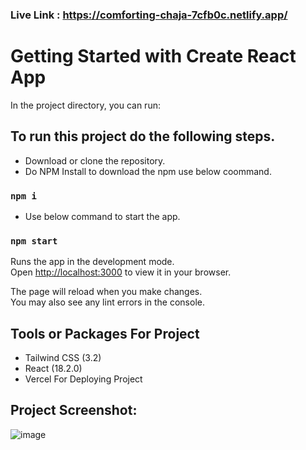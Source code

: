 ### Live Link : https://comforting-chaja-7cfb0c.netlify.app/


# Getting Started with Create React App

In the project directory, you can run:

## To run this project do the following steps.
- Download or clone the repository.
- Do NPM Install to download the npm use below coommand.
### `npm i`
- Use below command to start the app.
### `npm start`

Runs the app in the development mode.\
Open [http://localhost:3000](http://localhost:3000) to view it in your browser.

The page will reload when you make changes.\
You may also see any lint errors in the console.

## Tools or Packages For Project
- Tailwind CSS (3.2)
- React (18.2.0)
- Vercel For Deploying Project


## Project Screenshot:
![image](https://user-images.githubusercontent.com/101569259/216600248-61ec5255-9174-466d-81ef-6da57ca7e52d.png)

